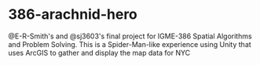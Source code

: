 # 386-arachnid-hero
@E-R-Smith's and @sj3603's final project for IGME-386 Spatial Algorithms and Problem Solving. This is a Spider-Man-like experience using Unity that uses ArcGIS to gather and display the map data for NYC
